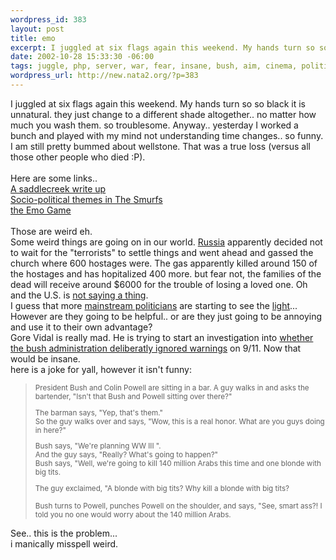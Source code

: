 ```yaml
--- 
wordpress_id: 383
layout: post
title: emo
excerpt: I juggled at six flags again this weekend. My hands turn so so black it is unnatural. they just change to a different shade altogether.. no matter how much you wash them. so troublesome. Anyway.. yesterday I worked a bunch and played with my mind not understanding time changes.. so funny. I am still pretty bummed about wellstone. That was a true loss (versus all those other people who died :P).
date: 2002-10-28 15:33:30 -06:00
tags: juggle, php, server, war, fear, insane, bush, aim, cinema, politic
wordpress_url: http://new.nata2.org/?p=383
---
```

I juggled at six flags again this weekend. My hands turn so so black it is unnatural. they just change to a different shade altogether.. no matter how much you wash them. so troublesome. Anyway.. yesterday I worked a bunch and played with my mind not understanding time changes.. so funny. I am still pretty bummed about wellstone. That was a true loss (versus all those other people who died :P).<br/><br/>Here are some links.. <br/>
<a href="http://www.cmj.com/articles/display_article.php?id=34754">A saddlecreek write up</a><br/><a href="http://www.geocities.com/Hollywood/Cinema/3117/sociosmurf2.htm">Socio-political themes in The Smurfs</a><br/><a href="http://www.emogame.com/">the Emo Game</a><br/><br/>Those are weird eh.<br/>Some weird things are going on in our world. <a href="http://www.guardian.co.uk/russia/article/0,2763,820935,00.html">Russia</a> apparently decided not to wait for the "terrorists" to settle things and went ahead and gassed the church where 600 hostages were. The gas apparently killed around 150 of the hostages and has hopitalized 400 more. but fear not, the families of the dead will receive around $6000 for the trouble of losing a loved one. Oh and the U.S. is <a href="http://www.lasvegassun.com/sunbin/stories/bw-wh/2002/oct/28/102802615.html">not saying a thing</a>.<br/>I guess that more <a href="http://www.montserratreporter.org/pics/Hilary%20Clinton%20Senator.jpg">mainstream politicians</a> are starting to see the <a href="http://www.prnewswire.com/cgi-bin/micro_stories.pl?ACCT=617800&TICK=NEWS&STORY=/www/story/10-27-2002/0001828664&EDATE=Oct+27,+2002">light</a>... However are they going to be helpful.. or are they just going to be annoying and use it to their own advantage? <br/>Gore Vidal is really mad. He is trying to start an investigation into <a href="http://www.observer.co.uk/international/story/0,6903,819931,00.html">whether the bush administration deliberatly ignored warnings</a> on 9/11. Now that would be insane.<br/>here is a joke for yall, however it isn't funny: <br/>
<blockquote><small>
President Bush and Colin Powell are sitting in a bar. A guy walks in and asks the bartender, "Isn't that Bush and Powell sitting over there?"<br/>

The barman says, "Yep, that's them."<br/>
So the guy walks over and says, "Wow, this is a real honor. What are you guys doing in here?"<br/>

Bush says, "We're planning WW III ".<br/>
And the guy says, "Really? What's going to happen?"<br/>
Bush says, "Well, we're going to kill 140 million Arabs this time and one blonde with big tits.<br/>

The guy exclaimed, "A blonde with big tits? Why kill a blonde with big tits?<br/>

Bush turns to Powell, punches Powell on the shoulder, and says, "See, smart ass?! I told you no one would worry about the 140 million Arabs.
</small></blockquote>
See.. this is the problem... <br/>i manically misspell weird.
